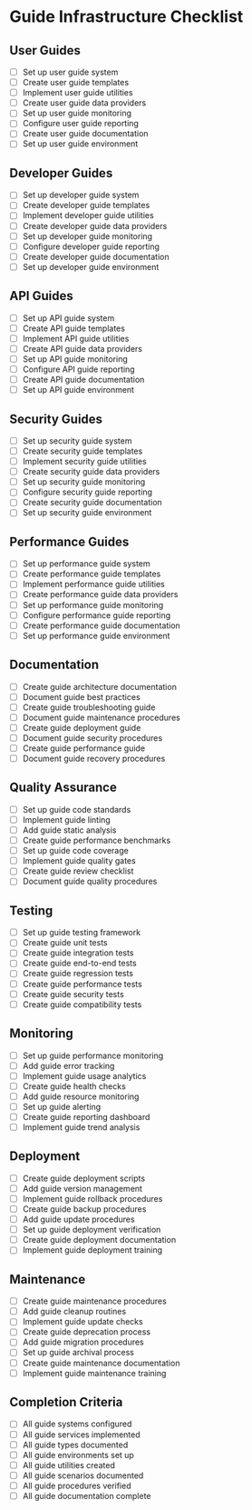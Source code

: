 # Guide Infrastructure Checklist

## User Guides
- [ ] Set up user guide system
- [ ] Create user guide templates
- [ ] Implement user guide utilities
- [ ] Create user guide data providers
- [ ] Set up user guide monitoring
- [ ] Configure user guide reporting
- [ ] Create user guide documentation
- [ ] Set up user guide environment

## Developer Guides
- [ ] Set up developer guide system
- [ ] Create developer guide templates
- [ ] Implement developer guide utilities
- [ ] Create developer guide data providers
- [ ] Set up developer guide monitoring
- [ ] Configure developer guide reporting
- [ ] Create developer guide documentation
- [ ] Set up developer guide environment

## API Guides
- [ ] Set up API guide system
- [ ] Create API guide templates
- [ ] Implement API guide utilities
- [ ] Create API guide data providers
- [ ] Set up API guide monitoring
- [ ] Configure API guide reporting
- [ ] Create API guide documentation
- [ ] Set up API guide environment

## Security Guides
- [ ] Set up security guide system
- [ ] Create security guide templates
- [ ] Implement security guide utilities
- [ ] Create security guide data providers
- [ ] Set up security guide monitoring
- [ ] Configure security guide reporting
- [ ] Create security guide documentation
- [ ] Set up security guide environment

## Performance Guides
- [ ] Set up performance guide system
- [ ] Create performance guide templates
- [ ] Implement performance guide utilities
- [ ] Create performance guide data providers
- [ ] Set up performance guide monitoring
- [ ] Configure performance guide reporting
- [ ] Create performance guide documentation
- [ ] Set up performance guide environment

## Documentation
- [ ] Create guide architecture documentation
- [ ] Document guide best practices
- [ ] Create guide troubleshooting guide
- [ ] Document guide maintenance procedures
- [ ] Create guide deployment guide
- [ ] Document guide security procedures
- [ ] Create guide performance guide
- [ ] Document guide recovery procedures

## Quality Assurance
- [ ] Set up guide code standards
- [ ] Implement guide linting
- [ ] Add guide static analysis
- [ ] Create guide performance benchmarks
- [ ] Set up guide code coverage
- [ ] Implement guide quality gates
- [ ] Create guide review checklist
- [ ] Document guide quality procedures

## Testing
- [ ] Set up guide testing framework
- [ ] Create guide unit tests
- [ ] Create guide integration tests
- [ ] Create guide end-to-end tests
- [ ] Create guide regression tests
- [ ] Create guide performance tests
- [ ] Create guide security tests
- [ ] Create guide compatibility tests

## Monitoring
- [ ] Set up guide performance monitoring
- [ ] Add guide error tracking
- [ ] Implement guide usage analytics
- [ ] Create guide health checks
- [ ] Add guide resource monitoring
- [ ] Set up guide alerting
- [ ] Create guide reporting dashboard
- [ ] Implement guide trend analysis

## Deployment
- [ ] Create guide deployment scripts
- [ ] Add guide version management
- [ ] Implement guide rollback procedures
- [ ] Create guide backup procedures
- [ ] Add guide update procedures
- [ ] Set up guide deployment verification
- [ ] Create guide deployment documentation
- [ ] Implement guide deployment training

## Maintenance
- [ ] Create guide maintenance procedures
- [ ] Add guide cleanup routines
- [ ] Implement guide update checks
- [ ] Create guide deprecation process
- [ ] Add guide migration procedures
- [ ] Set up guide archival process
- [ ] Create guide maintenance documentation
- [ ] Implement guide maintenance training

## Completion Criteria
- [ ] All guide systems configured
- [ ] All guide services implemented
- [ ] All guide types documented
- [ ] All guide environments set up
- [ ] All guide utilities created
- [ ] All guide scenarios documented
- [ ] All guide procedures verified
- [ ] All guide documentation complete 